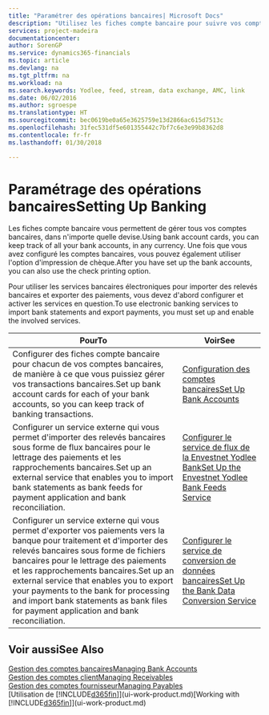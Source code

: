 ```yaml
---
title: "Paramétrer des opérations bancaires| Microsoft Docs"
description: "Utilisez les fiches compte bancaire pour suivre vos comptes bancaires et paramétrer le flux bancaire, telles que Yodlee, pour échanger des données."
services: project-madeira
documentationcenter: 
author: SorenGP
ms.service: dynamics365-financials
ms.topic: article
ms.devlang: na
ms.tgt_pltfrm: na
ms.workload: na
ms.search.keywords: Yodlee, feed, stream, data exchange, AMC, link
ms.date: 06/02/2016
ms.author: sgroespe
ms.translationtype: HT
ms.sourcegitcommit: bec0619be0a65e3625759e13d2866ac615d7513c
ms.openlocfilehash: 31fec531df5e601355442c7bf7c6e3e99b8362d8
ms.contentlocale: fr-fr
ms.lasthandoff: 01/30/2018

---
```

# <a name="setting-up-banking"></a><span data-ttu-id="edc02-103">Paramétrage des opérations bancaires</span><span class="sxs-lookup"><span data-stu-id="edc02-103">Setting Up Banking</span></span>
<span data-ttu-id="edc02-104">Les fiches compte bancaire vous permettent de gérer tous vos comptes bancaires, dans n'importe quelle devise.</span><span class="sxs-lookup"><span data-stu-id="edc02-104">Using bank account cards, you can keep track of all your bank accounts, in any currency.</span></span> <span data-ttu-id="edc02-105">Une fois que vous avez configuré les comptes bancaires, vous pouvez également utiliser l'option d'impression de chèque.</span><span class="sxs-lookup"><span data-stu-id="edc02-105">After you have set up the bank accounts, you can also use the check printing option.</span></span>

<span data-ttu-id="edc02-106">Pour utiliser les services bancaires électroniques pour importer des relevés bancaires et exporter des paiements, vous devez d'abord configurer et activer les services en question.</span><span class="sxs-lookup"><span data-stu-id="edc02-106">To use electronic banking services to import bank statements and  export payments, you must set up and enable the involved services.</span></span>

| <span data-ttu-id="edc02-107">Pour</span><span class="sxs-lookup"><span data-stu-id="edc02-107">To</span></span> | <span data-ttu-id="edc02-108">Voir</span><span class="sxs-lookup"><span data-stu-id="edc02-108">See</span></span> |
| --- | --- |
| <span data-ttu-id="edc02-109">Configurer des fiches compte bancaire pour chacun de vos comptes bancaires, de manière à ce que vous puissiez gérer vos transactions bancaires.</span><span class="sxs-lookup"><span data-stu-id="edc02-109">Set up bank account cards for each of your bank accounts, so you can keep track of banking transactions.</span></span> |[<span data-ttu-id="edc02-110">Configuration des comptes bancaires</span><span class="sxs-lookup"><span data-stu-id="edc02-110">Set Up Bank Accounts</span></span>](bank-how-setup-bank-accounts.md) |
| <span data-ttu-id="edc02-111">Configurer un service externe qui vous permet d'importer des relevés bancaires sous forme de flux bancaires pour le lettrage des paiements et les rapprochements bancaires.</span><span class="sxs-lookup"><span data-stu-id="edc02-111">Set up an external service that enables you to import bank statements as bank feeds for payment application and bank reconciliation.</span></span> |[<span data-ttu-id="edc02-112">Configurer le service de flux de la Envestnet Yodlee Bank</span><span class="sxs-lookup"><span data-stu-id="edc02-112">Set Up the Envestnet Yodlee Bank Feeds Service</span></span>](bank-how-setup-bank-statement-service.md) |
| <span data-ttu-id="edc02-113">Configurer un service externe qui vous permet d'exporter vos paiements vers la banque pour traitement et d'importer des relevés bancaires sous forme de fichiers bancaires pour le lettrage des paiements et les rapprochements bancaires.</span><span class="sxs-lookup"><span data-stu-id="edc02-113">Set up an external service that enables you to export your payments to the bank for processing  and import bank statements as bank files for payment application and bank reconciliation.</span></span> |[<span data-ttu-id="edc02-114">Configurer le service de conversion de données bancaires</span><span class="sxs-lookup"><span data-stu-id="edc02-114">Set Up the Bank Data Conversion Service</span></span>](bank-how-setup-bank-data-conversion-service.md) |

## <a name="see-also"></a><span data-ttu-id="edc02-115">Voir aussi</span><span class="sxs-lookup"><span data-stu-id="edc02-115">See Also</span></span>
[<span data-ttu-id="edc02-116">Gestion des comptes bancaires</span><span class="sxs-lookup"><span data-stu-id="edc02-116">Managing Bank Accounts</span></span>](bank-manage-bank-accounts.md)  
[<span data-ttu-id="edc02-117">Gestion des comptes client</span><span class="sxs-lookup"><span data-stu-id="edc02-117">Managing Receivables</span></span>](receivables-manage-receivables.md)  
[<span data-ttu-id="edc02-118">Gestion des comptes fournisseur</span><span class="sxs-lookup"><span data-stu-id="edc02-118">Managing Payables</span></span>](payables-manage-payables.md)  
<span data-ttu-id="edc02-119">[Utilisation de [!INCLUDE[d365fin](includes/d365fin_md.md)]](ui-work-product.md)</span><span class="sxs-lookup"><span data-stu-id="edc02-119">[Working with [!INCLUDE[d365fin](includes/d365fin_md.md)]](ui-work-product.md)</span></span>

